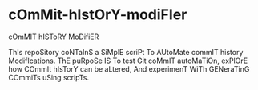 # cOmMit-hIstOrY-modiFIer
cOmMIT hISToRY MoDifiER

ThIs repoSitory coNTaInS a SiMplE scriPt To AUtoMate commIT history ModifIcations. ThE puRpoSe IS To test Git coMmIT autoMaTiOn, exPlOrE how COmmIt hIsTorY can be aLtered, And experimenT WiTh GENeraTinG COmmiTs uSing scripTs.

